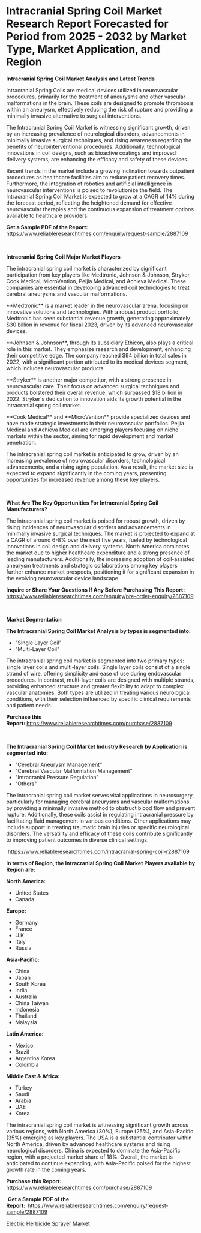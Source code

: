<p><h1>Intracranial Spring Coil Market Research Report Forecasted for Period from 2025 -  2032 by Market Type, Market Application, and Region</h1></p><p><strong>Intracranial Spring Coil Market Analysis and Latest Trends</strong></p>
<p><p>Intracranial Spring Coils are medical devices utilized in neurovascular procedures, primarily for the treatment of aneurysms and other vascular malformations in the brain. These coils are designed to promote thrombosis within an aneurysm, effectively reducing the risk of rupture and providing a minimally invasive alternative to surgical interventions.</p><p>The Intracranial Spring Coil Market is witnessing significant growth, driven by an increasing prevalence of neurological disorders, advancements in minimally invasive surgical techniques, and rising awareness regarding the benefits of neurointerventional procedures. Additionally, technological innovations in coil designs, such as bioactive coatings and improved delivery systems, are enhancing the efficacy and safety of these devices.</p><p>Recent trends in the market include a growing inclination towards outpatient procedures as healthcare facilities aim to reduce patient recovery times. Furthermore, the integration of robotics and artificial intelligence in neurovascular interventions is poised to revolutionize the field. The Intracranial Spring Coil Market is expected to grow at a CAGR of 14% during the forecast period, reflecting the heightened demand for effective neurovascular therapies and the continuous expansion of treatment options available to healthcare providers.</p></p>
<p><strong>Get a Sample PDF of the Report:&nbsp;</strong> <a href="https://www.reliableresearchtimes.com/enquiry/request-sample/2887109?utm_campaign=3059&utm_medium=2&utm_source=Github&utm_content=ia&utm_term=13032025&utm_id=intracranial-spring-coil">https://www.reliableresearchtimes.com/enquiry/request-sample/2887109</a></p>
<p>&nbsp;</p>
<p><strong>Intracranial Spring Coil Major Market Players</strong></p>
<p><p>The intracranial spring coil market is characterized by significant participation from key players like Medtronic, Johnson & Johnson, Stryker, Cook Medical, MicroVention, Peijia Medical, and Achieva Medical. These companies are essential in developing advanced coil technologies to treat cerebral aneurysms and vascular malformations.</p><p>**Medtronic** is a market leader in the neurovascular arena, focusing on innovative solutions and technologies. With a robust product portfolio, Medtronic has seen substantial revenue growth, generating approximately $30 billion in revenue for fiscal 2023, driven by its advanced neurovascular devices. </p><p>**Johnson & Johnson**, through its subsidiary Ethicon, also plays a critical role in this market. They emphasize research and development, enhancing their competitive edge. The company reached $94 billion in total sales in 2022, with a significant portion attributed to its medical devices segment, which includes neurovascular products.</p><p>**Stryker** is another major competitor, with a strong presence in neurovascular care. Their focus on advanced surgical techniques and products bolstered their overall revenue, which surpassed $18 billion in 2022. Stryker's dedication to innovation aids its growth potential in the intracranial spring coil market.</p><p>**Cook Medical** and **MicroVention** provide specialized devices and have made strategic investments in their neurovascular portfolios. Peijia Medical and Achieva Medical are emerging players focusing on niche markets within the sector, aiming for rapid development and market penetration.</p><p>The intracranial spring coil market is anticipated to grow, driven by an increasing prevalence of neurovascular disorders, technological advancements, and a rising aging population. As a result, the market size is expected to expand significantly in the coming years, presenting opportunities for increased revenue among these key players.</p></p>
<p>&nbsp;</p>
<p><strong>What Are The Key Opportunities For Intracranial Spring Coil Manufacturers?</strong></p>
<p><p>The intracranial spring coil market is poised for robust growth, driven by rising incidences of neurovascular disorders and advancements in minimally invasive surgical techniques. The market is projected to expand at a CAGR of around 6-8% over the next five years, fueled by technological innovations in coil design and delivery systems. North America dominates the market due to higher healthcare expenditure and a strong presence of leading manufacturers. Additionally, the increasing adoption of coil-assisted aneurysm treatments and strategic collaborations among key players further enhance market prospects, positioning it for significant expansion in the evolving neurovascular device landscape.</p></p>
<p><strong>Inquire or Share Your Questions If Any Before Purchasing This Report:</strong> <a href="https://www.reliableresearchtimes.com/enquiry/pre-order-enquiry/2887109?utm_campaign=3059&utm_medium=2&utm_source=Github&utm_content=ia&utm_term=13032025&utm_id=intracranial-spring-coil">https://www.reliableresearchtimes.com/enquiry/pre-order-enquiry/2887109</a></p>
<p>&nbsp;</p>
<p><strong>Market Segmentation</strong></p>
<p><strong>The Intracranial Spring Coil Market Analysis by types is segmented into:</strong></p>
<p><ul><li>"Single Layer Coil"</li><li>"Multi-Layer Coil"</li></ul></p>
<p><p>The intracranial spring coil market is segmented into two primary types: single layer coils and multi-layer coils. Single layer coils consist of a single strand of wire, offering simplicity and ease of use during endovascular procedures. In contrast, multi-layer coils are designed with multiple strands, providing enhanced structure and greater flexibility to adapt to complex vascular anatomies. Both types are utilized in treating various neurological conditions, with their selection influenced by specific clinical requirements and patient needs.</p></p>
<p><strong>Purchase this Report:&nbsp;</strong><a href="https://www.reliableresearchtimes.com/purchase/2887109?utm_campaign=3059&utm_medium=2&utm_source=Github&utm_content=ia&utm_term=13032025&utm_id=intracranial-spring-coil">https://www.reliableresearchtimes.com/purchase/2887109</a></p>
<p>&nbsp;</p>
<p><strong>The Intracranial Spring Coil Market Industry Research by Application is segmented into:</strong></p>
<p><ul><li>"Cerebral Aneurysm Management"</li><li>"Cerebral Vascular Malformation Management"</li><li>"Intracranial Pressure Regulation"</li><li>"Others"</li></ul></p>
<p><p>The intracranial spring coil market serves vital applications in neurosurgery, particularly for managing cerebral aneurysms and vascular malformations by providing a minimally invasive method to obstruct blood flow and prevent rupture. Additionally, these coils assist in regulating intracranial pressure by facilitating fluid management in various conditions. Other applications may include support in treating traumatic brain injuries or specific neurological disorders. The versatility and efficacy of these coils contribute significantly to improving patient outcomes in diverse clinical settings.</p></p>
<p><a href="https://www.reliableresearchtimes.com/intracranial-spring-coil-r2887109?utm_campaign=3059&utm_medium=2&utm_source=Github&utm_content=ia&utm_term=13032025&utm_id=intracranial-spring-coil">&nbsp;https://www.reliableresearchtimes.com/intracranial-spring-coil-r2887109</a></p>
<p><strong>In terms of Region, the Intracranial Spring Coil Market Players available by Region are:</strong></p>
<p>
    <p> <strong> North America: </strong>
        <ul>
            <li>United States</li>
            <li>Canada</li>
        </ul>
        </p> 
    <p> <strong> Europe: </strong>
        <ul>
            <li>Germany</li>
            <li>France</li>
            <li>U.K.</li>
            <li>Italy</li>
            <li>Russia</li>
        </ul>
        </p> 
    <p> <strong> Asia-Pacific: </strong>
        <ul>
            <li>China</li>
            <li>Japan</li>
            <li>South Korea</li>
            <li>India</li>
            <li>Australia</li>
            <li>China Taiwan</li>
            <li>Indonesia</li>
            <li>Thailand</li>
            <li>Malaysia</li>
        </ul>
        </p> 
    <p> <strong> Latin America: </strong>
        <ul>
            <li>Mexico</li>
            <li>Brazil</li>
            <li>Argentina Korea</li>
            <li>Colombia</li>
        </ul>
        </p> 
    <p> <strong> Middle East & Africa: </strong>
        <ul>
            <li>Turkey</li>
            <li>Saudi</li>
            <li>Arabia</li>
            <li>UAE</li>
            <li>Korea</li>
        </ul>
    </p>
    </p>
<p><p>The intracranial spring coil market is witnessing significant growth across various regions, with North America (30%), Europe (25%), and Asia-Pacific (35%) emerging as key players. The USA is a substantial contributor within North America, driven by advanced healthcare systems and rising neurological disorders. China is expected to dominate the Asia-Pacific region, with a projected market share of 18%. Overall, the market is anticipated to continue expanding, with Asia-Pacific poised for the highest growth rate in the coming years.</p></p>
<p><strong>Purchase this Report: </strong><a href="https://www.reliableresearchtimes.com/purchase/2887109?utm_campaign=3059&utm_medium=2&utm_source=Github&utm_content=ia&utm_term=13032025&utm_id=intracranial-spring-coil">https://www.reliableresearchtimes.com/purchase/2887109</a></p>
<p>&nbsp;<strong>Get a Sample PDF of the Report:&nbsp;&nbsp;</strong><a href="https://www.reliableresearchtimes.com/enquiry/request-sample/2887109?utm_campaign=3059&utm_medium=2&utm_source=Github&utm_content=ia&utm_term=13032025&utm_id=intracranial-spring-coil">https://www.reliableresearchtimes.com/enquiry/request-sample/2887109</a></p>
<p><strong></strong></p>
<p><p><a href="https://github.com/scaseiargas/Market-Research-Report-List-1/blob/main/electric-herbicide-sprayer-market.md?utm_campaign=3059&utm_medium=2&utm_source=Github&utm_content=ia&utm_term=13032025&utm_id=intracranial-spring-coil">Electric Herbicide Sprayer Market</a></p></p>